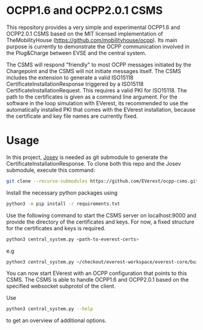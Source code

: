 # OCPP1.6 and OCPP2.0.1 CSMS
This repository provides a very simple and experimental OCPP1.6 and OCPP2.0.1 CSMS based on the MIT licensed implementation of TheMobilityHouse (https://github.com/mobilityhouse/ocpp). Its main purpose is currently to demonstrate the OCPP communication involved in the Plug&Charge between EVSE and the central system. 

The CSMS will respond "friendly" to most OCPP messages initiated by the Chargepoint and the CSMS will not initiate messages itself. The CSMS includes the extension to generate a valid ISO15118 CertificateInstallationResponse triggered by a ISO15118 CertificateInstallationRequest. This requires a valid PKI for ISO15118. The path to the certificates is given as a command line argument. For the software in the loop simulation with EVerest, its recommended to use the automatically installed PKI that comes with the EVerest installation, because the certificate and key file names are currently fixed.

# Usage

In this project, [Josev](https://github.com/EVerest/ext-switchev-iso15118) is needed as git submodule to generate the CertificateInstallationResponse. To clone both this repo and the Josev submodule, execute this command:

```bash
git clone --recurse-submodules https://github.com/EVerest/ocpp-csms.git
```

Install the necessary python packages using

```bash
python3 -m pip install -r requirements.txt
```

Use the following command to start the CSMS server on localhost:9000 and provide the directory of the certificates and keys. For now, a fixed structure for the certificates and keys is required. 

```bash
python3 central_system.py <path-to-everest-certs>
```

e.g

```bash
python3 central_system.py ~/checkout/everest-workspace/everest-core/build/dist/etc/everest/certs/
```

You can now start EVerest with an OCPP configuration that points to this CSMS. The CSMS is able to handle OCPP1.6 and OCPP2.0.1 based on the specified websocket subprotol of the client.

Use 

```bash
python3 central_system.py --help 
```

to get an overview of additional options.